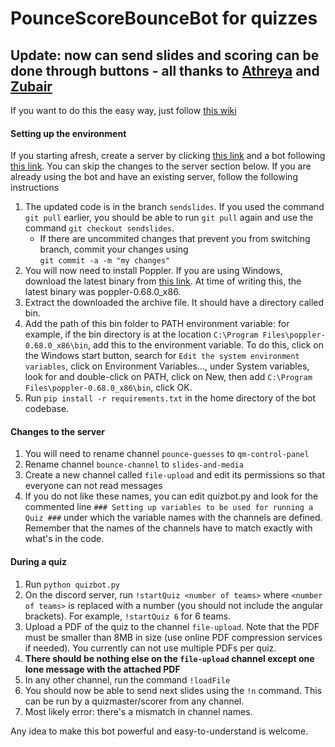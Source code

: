 # PounceScoreBounceBot for quizzes

## Update: now can send slides and scoring can be done through buttons - all thanks to [Athreya](https://github.com/cathreya) and [Zubair](https://github.com/zubairabid) 

If you want to do this the easy way, just follow [this wiki](https://github.com/harishkrishnav/PounceScoreBounceBot/wiki/Bot-setup,-the-easy-way)

#### Setting up the environment
If you starting afresh, create a server by clicking [this link](https://discord.new/7hjs36KQ52tr) and a bot following [this link](https://imgur.com/jEgQEsC). You can skip the changes to the server section below.
If you are already using the bot and have an existing server, follow the following instructions
1. The updated code is in the branch `sendslides`. If you used the command `git pull` earlier, you should be able to run `git pull` again and use the command `git checkout sendslides`.    
    * If there are uncommited changes that prevent you from switching branch, commit your changes using   
    `git commit -a -m "my changes"`
2. You will now need to install Poppler. If you are using Windows, download the latest binary from [this link](http://blog.alivate.com.au/poppler-windows/). At time of writing this, the latest binary was poppler-0.68.0_x86.
3. Extract the downloaded the archive file. It should have a directory called bin.
4. Add the path of this bin folder to PATH environment variable: for example, if the bin directory is at the location `C:\Program Files\poppler-0.68.0_x86\bin`, add this to the environment variable. To do this, click on the Windows start button, search for `Edit the system environment variables`, click on Environment Variables..., under System variables, look for and double-click on PATH, click on New, then add `C:\Program Files\poppler-0.68.0_x86\bin`, click OK.
5. Run `pip install -r requirements.txt` in the home directory of the bot codebase.

#### Changes to the server
1. You will need to rename channel `pounce-guesses` to `qm-control-panel`
1. Rename channel `bounce-channel` to `slides-and-media`
1. Create a new channel called `file-upload` and edit its permissions so that everyone can not read messages
1. If you do not like these names, you can edit quizbot.py and look for the commented line `### Setting up variables to be used for running a Quiz ###` under which the variable names with the channels are defined. Remember that the names of the channels have to match exactly with what's in the code.

#### During a quiz
1. Run `python quizbot.py` 
2. On the discord server, run `!startQuiz <number of teams>` where `<number of teams>` is replaced with a number (you should not include the angular brackets). For example, `!startQuiz 6` for 6 teams.
3. Upload a PDF of the quiz to the channel `file-upload`. Note that the PDF must be smaller than 8MB in size (use online PDF compression services if needed). You currently can not use multiple PDFs per quiz.
4. **There should be nothing else on the `file-upload` channel except one lone message with the attached PDF**
5. In any other channel, run the command `!loadFile`
6. You should now be able to send next slides using the `!n` command. This can be run by a quizmaster/scorer from any channel. 
7. Most likely error: there's a mismatch in channel names.  

Any idea to make this bot powerful and easy-to-understand is welcome.
